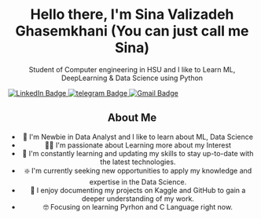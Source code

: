 <div id="header" align="center">
  <h1>Hello there, I'm Sina Valizadeh Ghasemkhani (You can just call me Sina)</h1>
  <p>Student of Computer engineering in HSU and I like to Learn ML, DeepLearning & Data Science using Python</p>
</div>
<div id="badges">
  <a href="www.linkedin.com/in/sina-valizadeh-ghasemkhani-129a59280">
    <img src="https://img.shields.io/badge/LinkedIn-blue?style=for-the-badge&logo=linkedin&logoColor=white" alt="LinkedIn Badge"/>
  </a>
  <a href="https://t.me/Sina_Ghasemkhanii">
    <img src="https://img.shields.io/badge/Telegram-white?style=for-the-badge&logo=telegram&logoColor=black" alt="telegram Badge"/>
  </a>
  </a>
  <a href="Sinavalizadehghasemkhani@gmail.com">
    <img src="https://img.shields.io/badge/Gmail-red?style=for-the-badge&logo=gmail&logoColor=black" alt="Gmail Badge"/>
  </a>
</div>
<div id="bio" align="center">
  <h2>About Me</h2>
  <ul>
    <li>👀 I'm Newbie in Data Analyst and I like to learn about ML, Data Science</li>
    <li>👨‍💻 I'm passionate about Learning more about my Interest</li>
    <li>🔁 I'm constantly learning and updating my skills to stay up-to-date with the latest technologies.</li>    <li>❇️ I'm currently seeking new opportunities to apply my knowledge and expertise in the Data Science.</li>
    <li>📄 I enjoy documenting my projects on Kaggle and GitHub to gain a deeper understanding of my work.</li>
    <li>🤓 Focusing on learning Pyrhon and C Language right now.</li>
  </ul>
</div>
